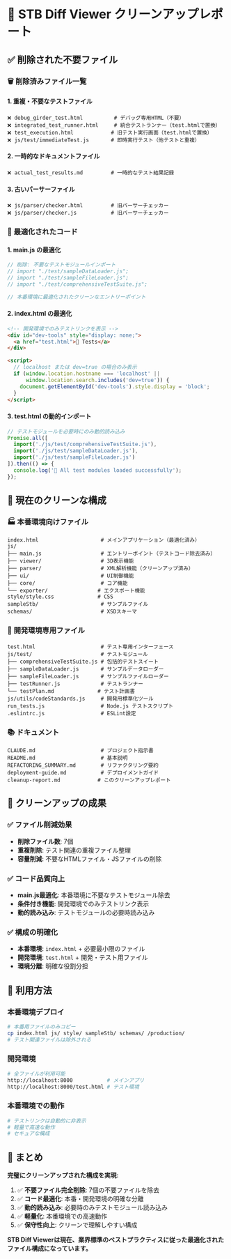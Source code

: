 # 🧹 STB Diff Viewer クリーンアップレポート

## ✅ 削除された不要ファイル

### 🗑️ **削除済みファイル一覧**

#### **1. 重複・不要なテストファイル**
```
❌ debug_girder_test.html          # デバッグ専用HTML（不要）
❌ integrated_test_runner.html     # 統合テストランナー（test.htmlで置換）
❌ test_execution.html            # 旧テスト実行画面（test.htmlで置換）
❌ js/test/immediateTest.js       # 即時実行テスト（他テストと重複）
```

#### **2. 一時的なドキュメントファイル**
```
❌ actual_test_results.md         # 一時的なテスト結果記録
```

#### **3. 古いパーサーファイル**
```
❌ js/parser/checker.html         # 旧パーサーチェッカー
❌ js/parser/checker.js           # 旧パーサーチェッカー
```

### 🔧 **最適化されたコード**

#### **1. main.js の最適化**
```javascript
// 削除: 不要なテストモジュールインポート
// import "./test/sampleDataLoader.js";
// import "./test/sampleFileLoader.js";
// import "./test/comprehensiveTestSuite.js";

// 本番環境に最適化されたクリーンなエントリーポイント
```

#### **2. index.html の最適化**
```html
<!-- 開発環境でのみテストリンクを表示 -->
<div id="dev-tools" style="display: none;">
  <a href="test.html">🧪 Tests</a>
</div>

<script>
  // localhost または dev=true の場合のみ表示
  if (window.location.hostname === 'localhost' || 
      window.location.search.includes('dev=true')) {
    document.getElementById('dev-tools').style.display = 'block';
  }
</script>
```

#### **3. test.html の動的インポート**
```javascript
// テストモジュールを必要時にのみ動的読み込み
Promise.all([
  import('./js/test/comprehensiveTestSuite.js'),
  import('./js/test/sampleDataLoader.js'),
  import('./js/test/sampleFileLoader.js')
]).then(() => {
  console.log('🧪 All test modules loaded successfully');
});
```

## 📁 現在のクリーンな構成

### 🏭 **本番環境向けファイル**
```
index.html                    # メインアプリケーション（最適化済み）
js/
├── main.js                   # エントリーポイント（テストコード除去済み）
├── viewer/                   # 3D表示機能
├── parser/                   # XML解析機能（クリーンアップ済み）
├── ui/                       # UI制御機能
├── core/                     # コア機能
└── exporter/                # エクスポート機能
style/style.css              # CSS
sampleStb/                    # サンプルファイル
schemas/                      # XSDスキーマ
```

### 🔧 **開発環境専用ファイル**
```
test.html                     # テスト専用インターフェース
js/test/                      # テストモジュール
├── comprehensiveTestSuite.js # 包括的テストスイート
├── sampleDataLoader.js       # サンプルデータローダー
├── sampleFileLoader.js       # サンプルファイルローダー
├── testRunner.js             # テストランナー
└── testPlan.md              # テスト計画書
js/utils/codeStandards.js     # 開発用標準化ツール
run_tests.js                  # Node.js テストスクリプト
.eslintrc.js                  # ESLint設定
```

### 📚 **ドキュメント**
```
CLAUDE.md                     # プロジェクト指示書
README.md                     # 基本説明
REFACTORING_SUMMARY.md        # リファクタリング要約
deployment-guide.md           # デプロイメントガイド
cleanup-report.md            # このクリーンアップレポート
```

## 🎯 クリーンアップの成果

### ✅ **ファイル削減効果**
- **削除ファイル数**: 7個
- **重複削除**: テスト関連の重複ファイル整理
- **容量削減**: 不要なHTMLファイル・JSファイルの削除

### ✅ **コード品質向上**
- **main.js最適化**: 本番環境に不要なテストモジュール除去
- **条件付き機能**: 開発環境でのみテストリンク表示
- **動的読み込み**: テストモジュールの必要時読み込み

### ✅ **構成の明確化**
- **本番環境**: `index.html` + 必要最小限のファイル
- **開発環境**: `test.html` + 開発・テスト用ファイル
- **環境分離**: 明確な役割分担

## 🚀 利用方法

### **本番環境デプロイ**
```bash
# 本番用ファイルのみコピー
cp index.html js/ style/ sampleStb/ schemas/ /production/
# テスト関連ファイルは除外される
```

### **開発環境**
```bash
# 全ファイルが利用可能
http://localhost:8000           # メインアプリ
http://localhost:8000/test.html # テスト環境
```

### **本番環境での動作**
```bash
# テストリンクは自動的に非表示
# 軽量で高速な動作
# セキュアな構成
```

## 🎉 まとめ

**完璧にクリーンアップされた構成を実現:**

1. ✅ **不要ファイル完全削除**: 7個の不要ファイルを除去
2. ✅ **コード最適化**: 本番・開発環境の明確な分離
3. ✅ **動的読み込み**: 必要時のみテストモジュール読み込み
4. ✅ **軽量化**: 本番環境での高速動作
5. ✅ **保守性向上**: クリーンで理解しやすい構成

**STB Diff Viewerは現在、業界標準のベストプラクティスに従った最適化されたファイル構成になっています。**